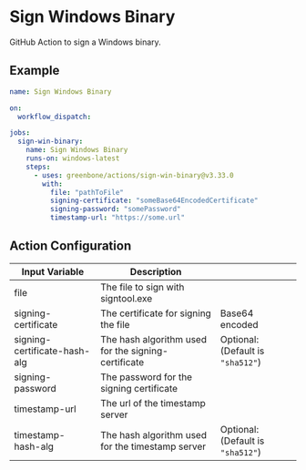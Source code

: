 # Sign Windows Binary

GitHub Action to sign a Windows binary.

## Example

```yml
name: Sign Windows Binary

on:
  workflow_dispatch:

jobs:
  sign-win-binary:
    name: Sign Windows Binary
    runs-on: windows-latest
    steps:
      - uses: greenbone/actions/sign-win-binary@v3.33.0
        with:
          file: "pathToFile"
          signing-certificate: "someBase64EncodedCertificate"
          signing-password: "somePassword"
          timestamp-url: "https://some.url"
```

## Action Configuration

| Input Variable               | Description                                                         |                                           |
|------------------------------|---------------------------------------------------------------------|-------------------------------------------|
| file                         | The file to sign with signtool.exe                                  |                                           |
| signing-certificate          | The certificate for signing the file                                | Base64 encoded                            |
| signing-certificate-hash-alg | The hash algorithm used for the signing-certificate                 | Optional: (Default is `"sha512"`)         |
| signing-password             | The password for the signing certificate                            |                                           |
| timestamp-url                | The url of the timestamp server                                     |                                           |
| timestamp-hash-alg           | The hash algorithm used for the timestamp server                    | Optional: (Default is `"sha512"`)         |
